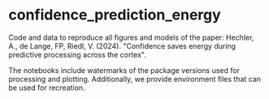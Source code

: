 # confidence_prediction_energy  

Code and data to reproduce all figures and models of the paper: Hechler, A., de Lange, FP, Riedl, V. (2024). "Confidence saves energy during predictive processing across the cortex".  

The notebooks include watermarks of the package versions used for processing and plotting. Additionally, we provide environment files that can be used for recreation.
